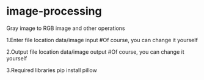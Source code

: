 # image-processing
Gray image to RGB image and other operations

1.Enter file location data/image input         #Of course, you can change it yourself

2.Output file location data/image output         #Of course, you can change it yourself

3.Required libraries  pip install pillow    
